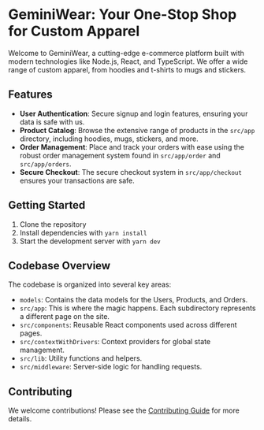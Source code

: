 # GeminiWear: Your One-Stop Shop for Custom Apparel

Welcome to GeminiWear, a cutting-edge e-commerce platform built with modern technologies like Node.js, React, and TypeScript. We offer a wide range of custom apparel, from hoodies and t-shirts to mugs and stickers.



## Features

- **User Authentication**: Secure signup and login features, ensuring your data is safe with us.
- **Product Catalog**: Browse the extensive range of products in the `src/app` directory, including hoodies, mugs, stickers, and more.
- **Order Management**: Place and track your orders with ease using the robust order management system found in `src/app/order` and `src/app/orders`.
- **Secure Checkout**: The secure checkout system in `src/app/checkout` ensures your transactions are safe.

## Getting Started

1. Clone the repository
2. Install dependencies with `yarn install`
3. Start the development server with `yarn dev`

## Codebase Overview

The codebase is organized into several key areas:

- `models`: Contains the data models for the Users, Products, and Orders.
- `src/app`: This is where the magic happens. Each subdirectory represents a different page on the site.
- `src/components`: Reusable React components used across different pages.
- `src/contextWithDrivers`: Context providers for global state management.
- `src/lib`: Utility functions and helpers.
- `src/middleware`: Server-side logic for handling requests.

## Contributing

We welcome contributions! Please see the [Contributing Guide](CONTRIBUTING.md) for more details.